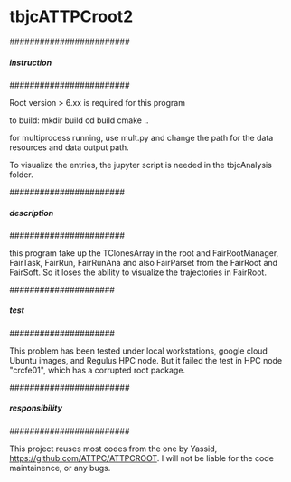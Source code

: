 # tbjcATTPCroot2

########################
##### instruction ######
########################

Root version > 6.xx is required for this program

to build:
mkdir build
cd build
cmake ..

for multiprocess running, use mult.py and change the path for the data resources and data output path.

To visualize the entries, the jupyter script is needed in the tbjcAnalysis folder.

#######################
##### description #####
#######################

this program fake up the TClonesArray in the root and FairRootManager, FairTask, FairRun, FairRunAna and also FairParset from the FairRoot and FairSoft. So it loses the ability to visualize the trajectories in FairRoot.

#####################
##### test ##########
#####################

This problem has been tested under local workstations, google cloud Ubuntu images, and Regulus HPC node. But it failed the test in HPC node "crcfe01", which has a corrupted root package.

########################
##### responsibility ###
########################

This project reuses most codes from the one by Yassid, https://github.com/ATTPC/ATTPCROOT. I will not be liable for the code maintainence, or any bugs.
